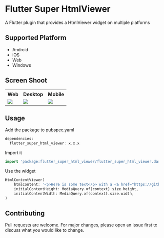 # Flutter Super HtmlViewer

A Flutter plugin that provides a HtmlViewer widget on multiple platforms

## Supported Platform
- Android
- iOS
- Web
- Windows

## Screen Shoot
<table>
  <tr>
    <th>Web</th>
    <th>Desktop</th>
    <th>Mobile</th>
  </tr>
  <tr>
    <td><img src="https://user-images.githubusercontent.com/80730648/206114683-998ae664-e7fd-43f3-874b-0e03992edb4f.PNG" /></td>
    <td><img src="https://user-images.githubusercontent.com/80730648/206119645-065ddb63-9f99-400b-a479-97ccfef6b78e.PNG" /></td>
    <td><img src="https://user-images.githubusercontent.com/80730648/206131975-a8012951-3107-4d2f-8bbf-9e5a730be101.png" /></td>
  </tr>
</table>

## Usage

Add the package to pubspec.yaml

```dart
dependencies:
  flutter_super_html_viewer: x.x.x
```

Import it

```dart
import 'package:flutter_super_html_viewer/flutter_super_html_viewer.dart';
```

Use the widget

```dart
HtmlContentViewer(
    htmlContent: '<p>Here is some text</p> with a <a href="https://github.com/dab246/flutter_super_html_viewer">link</a>.',
    initialContentHeight: MediaQuery.of(context).size.height,
    initialContentWidth: MediaQuery.of(context).size.width,
)
```

## Contributing

Pull requests are welcome. For major changes, please open an issue first to discuss what you would like to change.